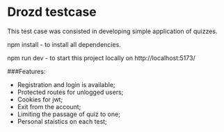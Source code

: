 # Drozd testcase

This test case was consisted in developing simple application of quizzes. 

npm install - to install all dependencies.

npm run dev - to start this project locally on http://localhost:5173/

###Features: 
- Registration and login is available;
- Protected routes for unlogged users;
- Cookies for jwt;
- Exit from the account;
- Limiting the passage of quiz to one;
- Personal staistics on each test; 

